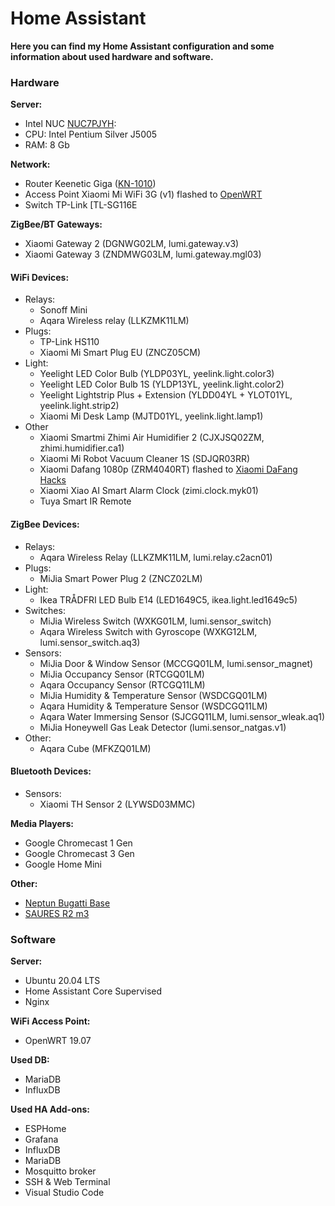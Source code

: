 # Home Assistant

**Here you can find my Home Assistant configuration and some information about used hardware and software.**

### Hardware

**Server:**
- Intel NUC [NUC7PJYH](https://ark.intel.com/content/www/ru/ru/ark/products/126137/intel-nuc-kit-nuc7pjyh.html):
- CPU: Intel Pentium Silver J5005
- RAM: 8 Gb

**Network:**
- Router Keenetic Giga ([KN-1010](https://keenetic.ru/ru/keenetic-giga))
- Access Point Xiaomi Mi WiFi 3G (v1) flashed to [OpenWRT](http://openwrt.org/)
- Switch TP-Link [TL-SG116E[](https://www.tp-link.com/ru/business-networking/easy-smart-switch/tl-sg116e/)

**ZigBee/BT Gateways:**
- Xiaomi Gateway 2 (DGNWG02LM, lumi.gateway.v3)   
- Xiaomi Gateway 3 (ZNDMWG03LM, lumi.gateway.mgl03)

#### WiFi Devices:
- Relays:
  - Sonoff Mini
  - Aqara Wireless relay (LLKZMK11LM)
- Plugs:
  - TP-Link HS110
  - Xiaomi Mi Smart Plug EU (ZNCZ05CM)
- Light:
  - Yeelight LED Color Bulb (YLDP03YL, yeelink.light.color3)
  - Yeelight LED Color Bulb 1S (YLDP13YL, yeelink.light.color2)
  - Yeelight Lightstrip Plus + Extension (YLDD04YL + YLOT01YL, yeelink.light.strip2)
  - Xiaomi Mi Desk Lamp (MJTD01YL, yeelink.light.lamp1)
- Other
  - Xiaomi Smartmi Zhimi Air Humidifier 2 (CJXJSQ02ZM, zhimi.humidifier.ca1)
  - Xiaomi Mi Robot Vacuum Cleaner 1S (SDJQR03RR)
  - Xiaomi Dafang 1080p (ZRM4040RT) flashed to [Xiaomi DaFang Hacks](https://github.com/EliasKotlyar/Xiaomi-Dafang-Hacks)
  - Xiaomi Xiao AI Smart Alarm Clock (zimi.clock.myk01)
  - Tuya Smart IR Remote

#### ZigBee Devices:
- Relays:
  - Aqara Wireless Relay (LLKZMK11LM, lumi.relay.c2acn01)
- Plugs:
  - MiJia Smart Power Plug 2 (ZNCZ02LM)
- Light:
  - Ikea TRÅDFRI LED Bulb E14 (LED1649C5, ikea.light.led1649c5)
- Switches:
  - MiJia Wireless Switch (WXKG01LM, lumi.sensor_switch)
  - Aqara Wireless Switch with Gyroscope (WXKG12LM, lumi.sensor_switch.aq3)
- Sensors:
  - MiJia Door & Window Sensor (MCCGQ01LM, lumi.sensor_magnet)
  - MiJia Occupancy Sensor (RTCGQ01LM)
  - Aqara Occupancy Sensor (RTCGQ11LM)
  - MiJia Humidity & Temperature Sensor (WSDCGQ01LM)
  - Aqara Humidity & Temperature Sensor (WSDCGQ11LM)
  - Aqara Water Immersing Sensor (SJCGQ11LM, lumi.sensor_wleak.aq1)
  - MiJia Honeywell Gas Leak Detector (lumi.sensor_natgas.v1)
- Other:
  - Aqara Cube (MFKZQ01LM)

#### Bluetooth Devices:
- Sensors:
  - Xiaomi TH Sensor 2 (LYWSD03MMC)

**Media Players:**
  - Google Chromecast 1 Gen
  - Google Chromecast 3 Gen
  - Google Home Mini

**Other:**
- [Neptun Bugatti Base](https://neptun-mcs.ru/catalog/complects/neptun_base/sistema_kontrolya_protechki_vody_neptun_bugatti_base/)
- [SAURES R2 m3](https://www.saures.ru/blog/obzory-tovarov/obzor-modifikatsiy-kontrollera-saures-r2/)

### Software

**Server:**
- Ubuntu 20.04 LTS
- Home Assistant Core Supervised
- Nginx

**WiFi Access Point:**
- OpenWRT 19.07

**Used DB:**
- MariaDB
- InfluxDB

**Used HA Add-ons:**
- ESPHome
- Grafana
- InfluxDB
- MariaDB
- Mosquitto broker
- SSH & Web Terminal
- Visual Studio Code